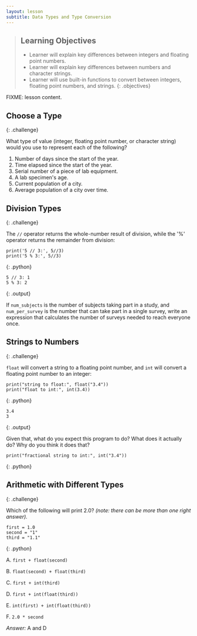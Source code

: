 ```yaml
---
layout: lesson
subtitle: Data Types and Type Conversion
---
```

> ## Learning Objectives
>
> * Learner will explain key differences between integers and floating point numbers.
> * Learner will explain key differences between numbers and character strings.
> * Learner will use built-in functions to convert between integers, floating point numbers, and strings.
{: .objectives}

FIXME: lesson content.

## Choose a Type
{: .challenge}

What type of value (integer, floating point number, or character string)
would you use to represent each of the following?

1. Number of days since the start of the year.
2. Time elapsed since the start of the year.
3. Serial number of a piece of lab equipment.
4. A lab specimen's age.
5. Current population of a city.
6. Average population of a city over time.

## Division Types
{: .challenge}

The `//` operator returns the whole-number result of division,
while the '%' operator returns the remainder from division:

~~~
print('5 // 3:', 5//3)
print('5 % 3:', 5//3)
~~~
{: .python}

~~~
5 // 3: 1
5 % 3: 2
~~~
{: .output}

If `num_subjects` is the number of subjects taking part in a study,
and `num_per_survey` is the number that can take part in a single survey,
write an expression that calculates the number of surveys needed
to reach everyone once.

## Strings to Numbers
{: .challenge}

`float` will convert a string to a floating point number,
and `int` will convert a floating point number to an integer:

~~~
print("string to float:", float("3.4"))
print("float to int:", int(3.4))
~~~
{: .python}

~~~
3.4
3
~~~
{: .output}

Given that,
what do you expect this program to do?
What does it actually do?
Why do you think it does that?

~~~
print("fractional string to int:", int("3.4"))
~~~
{: .python}

## Arithmetic with Different Types
{: .challenge}

Which of the following will print 2.0? *(note: there can be more than one right answer).*

~~~
first = 1.0
second = "1"
third = "1.1"
~~~
{: .python}

A. `first + float(second)`

B. `float(second) + float(third)`

C. `first + int(third)`

D. `first + int(float(third))`

E. `int(first) + int(float(third))`

F. `2.0 * second`

*Answer:*  A and D
